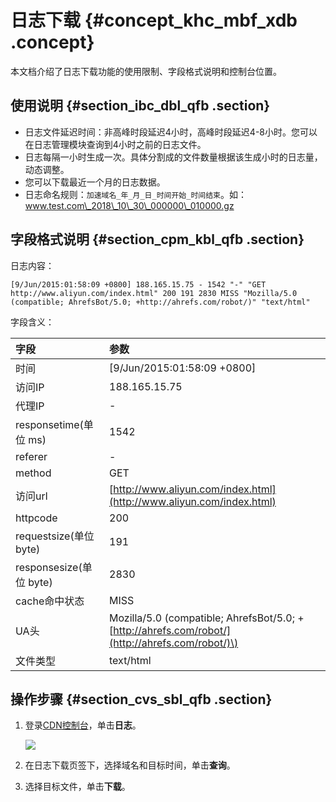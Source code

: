 # 日志下载 {#concept_khc_mbf_xdb .concept}

本文档介绍了日志下载功能的使用限制、字段格式说明和控制台位置。

## 使用说明 {#section_ibc_dbl_qfb .section}

-   日志文件延迟时间：非高峰时段延迟4小时，高峰时段延迟4-8小时。您可以在日志管理模块查询到4小时之前的日志文件。
-   日志每隔一小时生成一次。具体分割成的文件数量根据该生成小时的日志量，动态调整。
-   您可以下载最近一个月的日志数据。
-   日志命名规则：`加速域名_年_月_日_时间开始_时间结束`。如：www.test.com\_2018\_10\_30\_000000\_010000.gz

## 字段格式说明 {#section_cpm_kbl_qfb .section}

日志内容：

```
[9/Jun/2015:01:58:09 +0800] 188.165.15.75 - 1542 "-" "GET http://www.aliyun.com/index.html" 200 191 2830 MISS "Mozilla/5.0 (compatible; AhrefsBot/5.0; +http://ahrefs.com/robot/)" "text/html"
```

字段含义：

|字段|参数|
|:-|:-|
|时间|\[9/Jun/2015:01:58:09 +0800\]|
|访问IP|188.165.15.75|
|代理IP|-|
|responsetime\(单位 ms\)|1542|
|referer|-|
|method|GET|
|访问url|[http://www.aliyun.com/index.html](http://www.aliyun.com/index.html)|
|httpcode|200|
|requestsize\(单位 byte\)|191|
|responsesize\(单位 byte\)|2830|
|cache命中状态|MISS|
|UA头|Mozilla/5.0 \(compatible; AhrefsBot/5.0; +[http://ahrefs.com/robot/](http://ahrefs.com/robot/)\)|
|文件类型|text/html|

## 操作步骤 {#section_cvs_sbl_qfb .section}

1.  登录[CDN控制台](https://cdn.console.aliyun.com)，单击**日志**。

    ![](http://static-aliyun-doc.oss-cn-hangzhou.aliyuncs.com/assets/img/5171/154095539421219_zh-CN.png)

2.  在日志下载页签下，选择域名和目标时间，单击**查询**。
3.  选择目标文件，单击**下载**。

